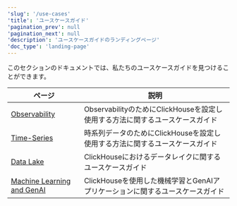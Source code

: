 ```yaml
---
'slug': '/use-cases'
'title': 'ユースケースガイド'
'pagination_prev': null
'pagination_next': null
'description': 'ユースケースガイドのランディングページ'
'doc_type': 'landing-page'
---
```


このセクションのドキュメントでは、私たちのユースケースガイドを見つけることができます。

| ページ                           | 説明                                                                      |
|--------------------------------|---------------------------------------------------------------------------|
| [Observability](observability/index.md) | ObservabilityのためにClickHouseを設定し使用する方法に関するユースケースガイド       |
| [Time-Series](time-series/index.md) | 時系列データのためにClickHouseを設定し使用する方法に関するユースケースガイド         |
| [Data Lake](data_lake/index.md) | ClickHouseにおけるデータレイクに関するユースケースガイド                     |
| [Machine Learning and GenAI](/use-cases/AI/ask-ai) | ClickHouseを使用した機械学習とGenAIアプリケーションに関するユースケースガイド |

